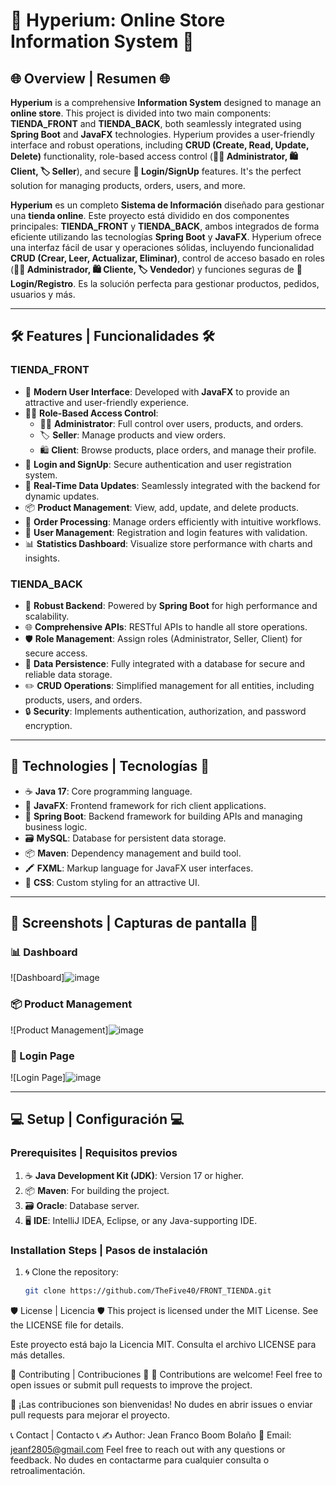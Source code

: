 # 🛒 Hyperium: Online Store Information System 🛒

## 🌐 Overview | Resumen 🌐

**Hyperium** is a comprehensive **Information System** designed to manage an **online store**. This project is divided into two main components: **TIENDA_FRONT** and **TIENDA_BACK**, both seamlessly integrated using **Spring Boot** and **JavaFX** technologies. Hyperium provides a user-friendly interface and robust operations, including **CRUD (Create, Read, Update, Delete)** functionality, role-based access control (**👩‍💻 Administrator, 🛍️ Client, 🏷️ Seller**), and secure **🔐 Login/SignUp** features. It's the perfect solution for managing products, orders, users, and more.

**Hyperium** es un completo **Sistema de Información** diseñado para gestionar una **tienda online**. Este proyecto está dividido en dos componentes principales: **TIENDA_FRONT** y **TIENDA_BACK**, ambos integrados de forma eficiente utilizando las tecnologías **Spring Boot** y **JavaFX**. Hyperium ofrece una interfaz fácil de usar y operaciones sólidas, incluyendo funcionalidad **CRUD (Crear, Leer, Actualizar, Eliminar)**, control de acceso basado en roles (**👩‍💻 Administrador, 🛍️ Cliente, 🏷️ Vendedor**) y funciones seguras de **🔐 Login/Registro**. Es la solución perfecta para gestionar productos, pedidos, usuarios y más.

---

## 🛠️ Features | Funcionalidades 🛠️

### TIENDA_FRONT
- 🎨 **Modern User Interface**: Developed with **JavaFX** to provide an attractive and user-friendly experience.
- 🧑‍💻 **Role-Based Access Control**:
  - 👩‍💻 **Administrator**: Full control over users, products, and orders.
  - 🏷️ **Seller**: Manage products and view orders.
  - 🛍️ **Client**: Browse products, place orders, and manage their profile.
- 🔐 **Login and SignUp**: Secure authentication and user registration system.
- 🔄 **Real-Time Data Updates**: Seamlessly integrated with the backend for dynamic updates.
- 📦 **Product Management**: View, add, update, and delete products.
- 🧾 **Order Processing**: Manage orders efficiently with intuitive workflows.
- 👥 **User Management**: Registration and login features with validation.
- 📊 **Statistics Dashboard**: Visualize store performance with charts and insights.

### TIENDA_BACK
- 🚀 **Robust Backend**: Powered by **Spring Boot** for high performance and scalability.
- 🌐 **Comprehensive APIs**: RESTful APIs to handle all store operations.
- 🛡️ **Role Management**: Assign roles (Administrator, Seller, Client) for secure access.
- 💾 **Data Persistence**: Fully integrated with a database for secure and reliable data storage.
- ✏️ **CRUD Operations**: Simplified management for all entities, including products, users, and orders.
- 🔒 **Security**: Implements authentication, authorization, and password encryption.

---

## 🚀 Technologies | Tecnologías 🚀

- ☕ **Java 17**: Core programming language.
- 🎨 **JavaFX**: Frontend framework for rich client applications.
- 🌱 **Spring Boot**: Backend framework for building APIs and managing business logic.
- 🗃️ **MySQL**: Database for persistent data storage.
- 📦 **Maven**: Dependency management and build tool.
- 🖍️ **FXML**: Markup language for JavaFX user interfaces.
- 🎨 **CSS**: Custom styling for an attractive UI.

---

## 📸 Screenshots | Capturas de pantalla 📸

### 📊 Dashboard
![Dashboard]![image](https://github.com/user-attachments/assets/2d2c2508-ac8f-4284-9a3d-4aadb319889d)


### 📦 Product Management
![Product Management]![image](https://github.com/user-attachments/assets/8e204550-a25c-4c9a-8192-329ab1c8f8c7)


### 🔐 Login Page
![Login Page]![image](https://github.com/user-attachments/assets/1494bf77-026c-40cd-82f9-0bcf4efa8e65)


---

## 💻 Setup | Configuración 💻

### Prerequisites | Requisitos previos
1. ☕ **Java Development Kit (JDK)**: Version 17 or higher.
2. 📦 **Maven**: For building the project.
3. 🗃️ **Oracle**: Database server.
4. 🖥️ **IDE**: IntelliJ IDEA, Eclipse, or any Java-supporting IDE.

### Installation Steps | Pasos de instalación

1. 🌀 Clone the repository:
   ```bash
   git clone https://github.com/TheFive40/FRONT_TIENDA.git


🛡️ License | Licencia 🛡️
This project is licensed under the MIT License. See the LICENSE file for details.

Este proyecto está bajo la Licencia MIT. Consulta el archivo LICENSE para más detalles.

🤝 Contributing | Contribuciones 🤝
🎉 Contributions are welcome! Feel free to open issues or submit pull requests to improve the project.

🎉 ¡Las contribuciones son bienvenidas! No dudes en abrir issues o enviar pull requests para mejorar el proyecto.

📞 Contact | Contacto 📞
✍️ Author: Jean Franco Boom Bolaño
📧 Email: jeanf2805@gmail.com
Feel free to reach out with any questions or feedback.
No dudes en contactarme para cualquier consulta o retroalimentación.
